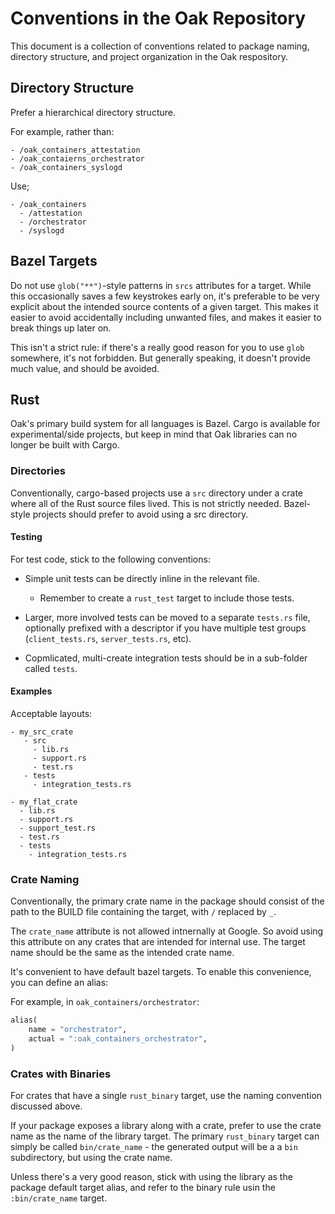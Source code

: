 # Conventions in the Oak Repository

This document is a collection of conventions related to package naming,
directory structure, and project organization in the Oak respository.

## Directory Structure

Prefer a hierarchical directory structure.

For example, rather than:

```none
- /oak_containers_attestation
- /oak_contaierns_orchestrator
- /oak_containers_syslogd
```

Use;

```none
- /oak_containers
  - /attestation
  - /orchestrator
  - /syslogd
```

## Bazel Targets

Do not use `glob("**")`-style patterns in `srcs` attributes for a target. While
this occasionally saves a few keystrokes early on, it's preferable to be very
explicit about the intended source contents of a given target. This makes it
easier to avoid accidentally including unwanted files, and makes it easier to
break things up later on.

This isn't a strict rule: if there's a really good reason for you to use `glob`
somewhere, it's not forbidden. But generally speaking, it doesn't provide much
value, and should be avoided.

## Rust

Oak's primary build system for all languages is Bazel. Cargo is available for
experimental/side projects, but keep in mind that Oak libraries can no longer be
built with Cargo.

### Directories

Conventionally, cargo-based projects use a `src` directory under a crate where
all of the Rust source files lived. This is not strictly needed. Bazel-style
projects should prefer to avoid using a src directory.

#### Testing

For test code, stick to the following conventions:

- Simple unit tests can be directly inline in the relevant file.

  - Remember to create a `rust_test` target to include those tests.

- Larger, more involved tests can be moved to a separate `tests.rs` file,
  optionally prefixed with a descriptor if you have multiple test groups
  (`client_tests.rs`, `server_tests.rs`, etc).

- Copmlicated, multi-create integration tests should be in a sub-folder called
  `tests`.

#### Examples

Acceptable layouts:

```none
- my_src_crate
   - src
     - lib.rs
     - support.rs
     - test.rs
   - tests
     - integration_tests.rs
```

```none
- my_flat_crate
  - lib.rs
  - support.rs
  - support_test.rs
  - test.rs
  - tests
    - integration_tests.rs
```

### Crate Naming

Conventionally, the primary crate name in the package should consist of the path
to the BUILD file containing the target, with `/` replaced by `_`.

The `crate_name` attribute is not allowed intnernally at Google. So avoid using
this attribute on any crates that are intended for internal use. The target name
should be the same as the intended crate name.

It's convenient to have default bazel targets. To enable this convenience, you
can define an alias:

For example, in `oak_containers/orchestrator`:

```python
alias(
    name = "orchestrator",
    actual = ":oak_containers_orchestrator",
)
```

### Crates with Binaries

For crates that have a single `rust_binary` target, use the naming convention
discussed above.

If your package exposes a library along with a crate, prefer to use the crate
name as the name of the library target. The primary `rust_binary` target can
simply be called `bin/crate_name` - the generated output will be a a `bin`
subdirectory, but using the crate name.

Unless there's a very good reason, stick with using the library as the package
default target alias, and refer to the binary rule usin the `:bin/crate_name`
target.
